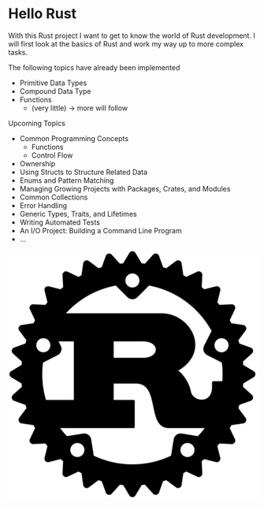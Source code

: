 # Hello Rust

With this Rust project I want to get to know the world of Rust development. I will first look at the basics of Rust and work my way up to more complex tasks.

The following topics have already been implemented
* Primitive Data Types
* Compound Data Type
* Functions 
  * (very little) -> more will follow

Upcoming Topics
* Common Programming Concepts
  * Functions
  * Control Flow
* Ownership
* Using Structs to Structure Related Data
* Enums and Pattern Matching
* Managing Growing Projects with Packages, Crates, and Modules
* Common Collections
* Error Handling
* Generic Types, Traits, and Lifetimes
* Writing Automated Tests
* An I/O Project: Building a Command Line Program
* ...

![rust-log](./rust_log.png)
